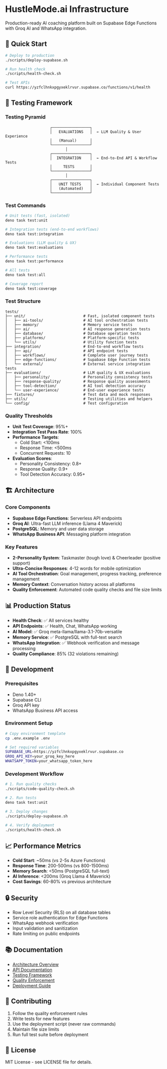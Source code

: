 # HustleMode.ai Infrastructure

Production-ready AI coaching platform built on Supabase Edge Functions with Groq AI and WhatsApp integration.

## 🚀 Quick Start

```bash
# Deploy to production
./scripts/deploy-supabase.sh

# Run health check
./scripts/health-check.sh

# Test APIs
curl https://yzfclhnkxpgyxeklrvur.supabase.co/functions/v1/health
```

## 🧪 Testing Framework

### Testing Pyramid

```
                    ┌─────────────────┐
                    │   EVALUATIONS   │  ← LLM Quality & User Experience
                    │   (Manual)      │
                    └─────────────────┘
                           │
                    ┌─────────────────┐
                    │  INTEGRATION    │  ← End-to-End API & Workflow Tests
                    │     TESTS       │
                    └─────────────────┘
                           │
                    ┌─────────────────┐
                    │   UNIT TESTS    │  ← Individual Component Tests
                    │   (Automated)   │
                    └─────────────────┘
```

### Test Commands

```bash
# Unit tests (fast, isolated)
deno task test:unit

# Integration tests (end-to-end workflows)
deno task test:integration

# Evaluations (LLM quality & UX)
deno task test:evaluations

# Performance tests
deno task test:performance

# All tests
deno task test:all

# Coverage report
deno task test:coverage
```

### Test Structure

```
tests/
├── unit/                          # Fast, isolated component tests
│   ├── ai-tools/                  # AI tool orchestration tests
│   ├── memory/                    # Memory service tests
│   ├── ai/                        # AI response generation tests
│   ├── database/                  # Database operation tests
│   ├── platforms/                 # Platform-specific tests
│   └── utils/                     # Utility function tests
├── integration/                   # End-to-end workflow tests
│   ├── api/                       # API endpoint tests
│   ├── workflows/                 # Complete user journey tests
│   ├── edge-functions/            # Supabase Edge Function tests
│   └── external/                  # External service integration tests
├── evaluations/                   # LLM quality & UX evaluations
│   ├── personality/               # Personality consistency tests
│   ├── response-quality/          # Response quality assessments
│   ├── tool-detection/            # AI tool detection accuracy
│   └── user-experience/           # End-user experience tests
├── fixtures/                      # Test data and mock responses
├── utils/                         # Testing utilities and helpers
└── config/                        # Test configuration
```

### Quality Thresholds

- **Unit Test Coverage**: 95%+
- **Integration Test Pass Rate**: 100%
- **Performance Targets**:
  - Cold Start: <100ms
  - Response Time: <500ms
  - Concurrent Requests: 10
- **Evaluation Scores**:
  - Personality Consistency: 0.8+
  - Response Quality: 0.9+
  - Tool Detection Accuracy: 0.95+

## 🏗️ Architecture

### Core Components

- **Supabase Edge Functions**: Serverless API endpoints
- **Groq AI**: Ultra-fast LLM inference (Llama 4 Maverick)
- **PostgreSQL**: Memory and user data storage
- **WhatsApp Business API**: Messaging platform integration

### Key Features

- **2-Personality System**: Taskmaster (tough love) & Cheerleader (positive support)
- **Ultra-Concise Responses**: 4-12 words for mobile optimization
- **AI Tool Orchestration**: Goal management, progress tracking, preference management
- **Memory Context**: Conversation history across all platforms
- **Quality Enforcement**: Automated code quality checks and file size limits

## 📊 Production Status

- **Health Check**: ✅ All services healthy
- **API Endpoints**: ✅ Health, Chat, WhatsApp working
- **AI Model**: ✅ Groq meta-llama/llama-3.1-70b-versatile
- **Memory Service**: ✅ PostgreSQL with full-text search
- **WhatsApp Integration**: ✅ Webhook verification and message processing
- **Quality Compliance**: 85% (32 violations remaining)

## 🔧 Development

### Prerequisites

- Deno 1.40+
- Supabase CLI
- Groq API key
- WhatsApp Business API access

### Environment Setup

```bash
# Copy environment template
cp .env.example .env

# Set required variables
SUPABASE_URL=https://yzfclhnkxpgyxeklrvur.supabase.co
GROQ_API_KEY=your_groq_key_here
WHATSAPP_TOKEN=your_whatsapp_token_here
```

### Development Workflow

```bash
# 1. Run quality checks
./scripts/code-quality-check.sh

# 2. Run tests
deno task test:unit

# 3. Deploy changes
./scripts/deploy-supabase.sh

# 4. Verify deployment
./scripts/health-check.sh
```

## 📈 Performance Metrics

- **Cold Start**: ~50ms (vs 2-5s Azure Functions)
- **Response Time**: 200-500ms (vs 800-1500ms)
- **Memory Search**: <50ms (PostgreSQL full-text)
- **AI Inference**: <200ms (Groq Llama 4 Maverick)
- **Cost Savings**: 60-80% vs previous architecture

## 🔒 Security

- Row Level Security (RLS) on all database tables
- Service role authentication for Edge Functions
- WhatsApp webhook verification
- Input validation and sanitization
- Rate limiting on public endpoints

## 📚 Documentation

- [Architecture Overview](docs/architecture.mermaid)
- [API Documentation](docs/technical.md)
- [Testing Framework](docs/testing-framework.md)
- [Quality Enforcement](docs/quality-enforcement-system.md)
- [Deployment Guide](docs/deployment.md)

## 🤝 Contributing

1. Follow the quality enforcement rules
2. Write tests for new features
3. Use the deployment script (never raw commands)
4. Maintain file size limits
5. Run full test suite before deployment

## 📄 License

MIT License - see LICENSE file for details. 